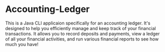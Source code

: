 # Accounting-Ledger
This is a Java CLI applicaion specifically for an accounting ledger. 
It's designed to help you efficiently manage and keep track of your financial transactions. 
It allows you to record deposits and payments, view a ledger of all your financial activities, 
and run various financial reports to see how much you have!
